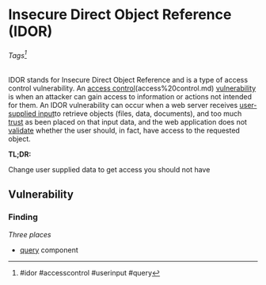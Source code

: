 # Insecure Direct Object Reference (IDOR)
###### Tags[^1]
IDOR stands for Insecure Direct Object Reference and is a type of access control vulnerability. An [access control](definitions/access%20control.md)(access%20control.md) [vulnerability](definitions/vulnerability.md) is when an attacker can gain access to information or actions not intended for them. An IDOR vulnerability can occur when a web server receives [user-supplied input](definitions/user-supplied%20input.md)to retrieve objects (files, data, documents), and too much [trust](definitions/trust.md) as been placed on that input data, and the web application does not [validate](definitions/validate.md) whether the user should, in fact, have access to the requested object.

**TL;DR:** 

Change user supplied data to get access you should not have

## Vulnerability


### Finding

*Three places*
- [query](query.md) component

[^1]: #idor #accesscontrol #userinput #query 
